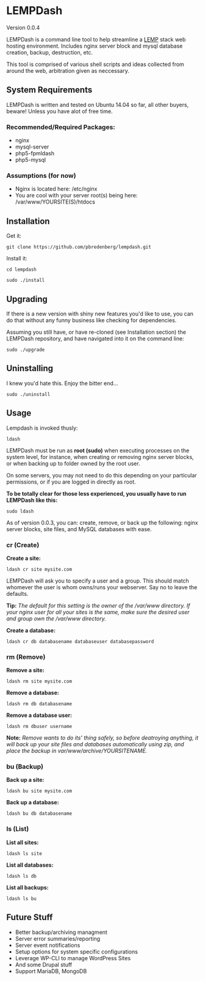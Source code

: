 # LEMPDash
Version 0.0.4

LEMPDash is a command line tool to help streamline a [LEMP](https://lemp.io/) stack web hosting environment. Includes nginx server block and mysql database creation, backup, destruction, etc.

This tool is comprised of various shell scripts and ideas collected from around the web, arbitration given as neccessary.

## System Requirements
LEMPDash is written and tested on Ubuntu 14.04 so far, all other buyers, beware! Unless you have alot of free time.

### Recommended/Required Packages:
* nginx
* mysql-server
* php5-fpmldash
* php5-mysql

### Assumptions (for now)
* Nginx is located here: /etc/nginx
* You are cool with your server root(s) being here: /var/www/YOURSITE(S)/htdocs

## Installation
Get it:

```
git clone https://github.com/pbredenberg/lempdash.git
```

Install it:
```
cd lempdash
```
```
sudo ./install
```

## Upgrading
If there is a new version with shiny new features you'd like to use, you can do that without any funny business like checking for dependencies.

Assuming you still have, or have re-cloned (see Installation section) the LEMPDash repository, and have navigated into it on the command line:

```
sudo ./upgrade
```

## Uninstalling
I knew you'd hate this. Enjoy the bitter end...

```
sudo ./uninstall
```

## Usage
Lempdash is invoked thusly:
```
ldash
```

LEMPDash must be run as **root (sudo)** when executing processes on the system level, for instance, when creating or removing nginx server blocks, or when backing up to folder owned by the root user.

On some servers, you may not need to do this depending on your particular permissions, or if you are logged in directly as root.

**To be totally clear for those less experienced, you usually have to run LEMPDash like this:**

```
sudo ldash
```

As of version 0.0.3, you can: create, remove, or back up the following: nginx server blocks, site files, and MySQL databases with ease.

### cr (Create)
**Create a site:**
```
ldash cr site mysite.com
```
LEMPDash will ask you to specify a user and a group. This should match whomever the user is whom owns/runs your webserver. Say no to leave the defaults.

**Tip:** *The default for this setting is the owner of the /var/www directory. If your nginx user for all your sites is the same, make sure the desired user and group own the /var/www directory.* 

**Create a database:**
```
ldash cr db databasename databaseuser databasepassword
```

### rm (Remove)
**Remove a site:**
```
ldash rm site mysite.com
```

**Remove a database:**
```
ldash rm db databasename
```

**Remove a database user:**
```
ldash rm dbuser username
```

**Note:** *Remove wants to do its' thing safely, so before deatroying anything, it will back up your site files and databases automatically using zip, and place the backup in var/www/archive/YOURSITENAME.*

### bu (Backup)
**Back up a site:**
```
ldash bu site mysite.com
```

**Back up a database:**
```
ldash bu db databasename
```

### ls (List)
**List all sites:**
```
ldash ls site
```

**List all databases:**
```
ldash ls db
```

**List all backups:**
```
ldash ls bu
```

## Future Stuff
* Better backup/archiving managment
* Server error summaries/reporting
* Server event notifications
* Setup options for system specific configurations
* Leverage WP-CLI to manage WordPress Sites
* And some Drupal stuff
* Support MariaDB, MongoDB

